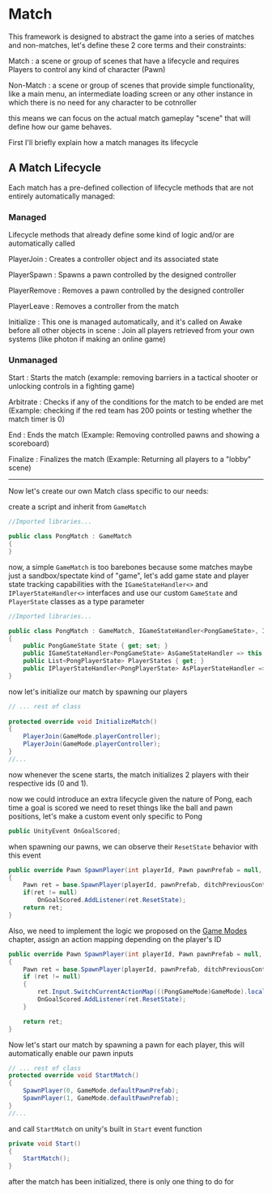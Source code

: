﻿# Match

This framework is designed to abstract the game into a series of matches and non-matches, let's define these 2 core terms and their constraints:

Match
: a scene or group of scenes that have a lifecycle and requires Players to control any kind of character (Pawn)

Non-Match
: a scene or group of scenes that provide simple functionality, like a main menu, an intermediate loading screen or any other instance in which there is no need for any character to be cotnroller

this means we can focus on the actual match gameplay "scene" that will define how our game behaves.

First I'll briefly explain how a match manages its lifecycle

## A Match Lifecycle

Each match has a pre-defined collection of lifecycle methods that are not entirely automatically managed:

### Managed

Lifecycle methods that already define some kind of logic and/or are automatically called

PlayerJoin
: Creates a controller object and its associated state

PlayerSpawn
: Spawns a pawn controlled by the designed controller 

PlayerRemove
: Removes a pawn controlled by the designed controller

PlayerLeave
: Removes a controller from the match

Initialize 
: This one is managed automatically, and it's called on Awake before all other objects in scene
: Join all players retrieved from your own systems (like photon if making an online game)

### Unmanaged

Start
: Starts the match (example: removing barriers in a tactical shooter or unlocking controls in a fighting game)

Arbitrate
: Checks if any of the conditions for the match to be ended are met (Example: checking if the red team has 200 points or testing whether the match timer is 0)

End
: Ends the match (Example: Removing controlled pawns and showing a scoreboard)

Finalize
: Finalizes the match (Example: Returning all players to a "lobby" scene)

___

Now let's create our own Match class specific to our needs:

create a script and inherit from `GameMatch`

```csharp
//Imported libraries...

public class PongMatch : GameMatch
{
}
```

now, a simple `GameMatch` is too barebones because some matches maybe just a sandbox/spectate kind of "game", let's add game state and player state tracking capabilities
with the `IGameStateHandler<>` and `IPlayerStateHandler<>` interfaces and use our custom `GameState` and `PlayerState`
classes as a type parameter

```csharp
//Imported libraries...

public class PongMatch : GameMatch, IGameStateHandler<PongGameState>, IPlayerStateHandler<PongPlayerState>
{
    public PongGameState State { get; set; }
    public IGameStateHandler<PongGameState> AsGameStateHandler => this;
    public List<PongPlayerState> PlayerStates { get; }
    public IPlayerStateHandler<PongPlayerState> AsPlayerStateHandler => this;
}
```

now let's initialize our match by spawning our players

```csharp
// ... rest of class
    
protected override void InitializeMatch()
{
    PlayerJoin(GameMode.playerController);
    PlayerJoin(GameMode.playerController);
}
//...
```


now whenever the scene starts, the match initializes 2 players with their respective ids (0 and 1).

now we could introduce an extra lifecycle given the nature of Pong, each time a goal is scored we need to reset things like
the ball and pawn positions, let's make a custom event only specific to Pong

```csharp
public UnityEvent OnGoalScored;
```

when spawning our pawns, we can observe their `ResetState` behavior with this event

```csharp
public override Pawn SpawnPlayer(int playerId, Pawn pawnPrefab = null, bool ditchPreviousControlledPawn = true)
{
    Pawn ret = base.SpawnPlayer(playerId, pawnPrefab, ditchPreviousControlledPawn);
    if(ret != null)
        OnGoalScored.AddListener(ret.ResetState);
    return ret;
}
```

Also, we need to implement the logic we proposed on the [Game Modes](./GameMode.md) chapter, assign an action mapping
depending on the player's ID

```csharp
public override Pawn SpawnPlayer(int playerId, Pawn pawnPrefab = null, bool ditchPreviousControlledPawn = true)
{
    Pawn ret = base.SpawnPlayer(playerId, pawnPrefab, ditchPreviousControlledPawn);
    if (ret != null)
    {
        ret.Input.SwitchCurrentActionMap(((PongGameMode)GameMode).localPerPlayerInputMappings[playerId]);
        OnGoalScored.AddListener(ret.ResetState);
    }

    return ret;
}
```

Now let's start our match by spawning a pawn for each player, this will automatically enable our pawn inputs

```csharp
// ... rest of class
protected override void StartMatch()
{
    SpawnPlayer(0, GameMode.defaultPawnPrefab);
    SpawnPlayer(1, GameMode.defaultPawnPrefab);
}
//...
```

and call `StartMatch` on unity's built in `Start` event function

```csharp
private void Start()
{
    StartMatch();
}
```

after the match has been initialized, there is only one thing to do for 